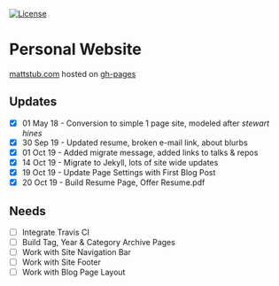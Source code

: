 [![License](https://img.shields.io/github/license/mattstub/mattstub.github.io.svg)](https://github.com/mattstub/mattstub.github.io/blob/master/LICENSE)

# Personal Website
[mattstub.com](http://www.mattstub.com) hosted on [gh-pages](https://www.github.com)

## Updates
- [x] 01 May 18 - Conversion to simple 1 page site, modeled after *stewart hines*
- [x] 30 Sep 19 - Updated resume, broken e-mail link, about blurbs
- [x] 01 Oct 19 - Added migrate message, added links to talks & repos
- [x] 14 Oct 19 - Migrate to Jekyll, lots of site wide updates
- [x] 19 Oct 19 - Update Page Settings with First Blog Post
- [x] 20 Oct 19 - Build Resume Page, Offer Resume.pdf

## Needs
- [ ] Integrate Travis CI
- [ ] Build Tag, Year & Category Archive Pages
- [ ] Work with Site Navigation Bar
- [ ] Work with Site Footer
- [ ] Work with Blog Page Layout

